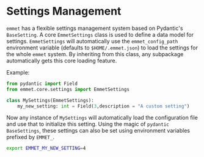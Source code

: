 # Settings Management

`emmet` has a flexible settings management system based on Pydantic's `BaseSetting`. A core `EmmetSettings` class is used to define a data model for settings. `EmmetSettings` will automatically use the `emmet_config_path` environment variable (defaults to `$HOME/.emmet.json`) to load the settings for the whole `emmet` system. By inheriting from this class, any subpackage automatically gets this core loading feature.

Example:
``` python
from pydantic import Field
from emmet.core.settings import EmmetSettings

class MySettings(EmmetSettings):
    my_new_setting: int = Field(3,description = "A custom setting")
```

Now any instance of `MySettings` will automatically load the configuration file and use that to initialize this setting. Using the magic of `pydantic` `BaseSettings`, these settings can also be set using environment variables prefixed by `EMMET_`.

``` bash
export EMMET_MY_NEW_SETTING=4
```
